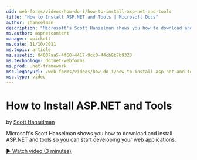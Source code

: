 ```yaml
---
uid: web-forms/videos/how-do-i/how-to-install-asp-net-and-tools
title: "How to Install ASP.NET and Tools | Microsoft Docs"
author: shanselman
description: "Microsoft's Scott Hanselman shows you how to download and install ASP.NET and tools so you can start developing your web applications."
ms.author: aspnetcontent
manager: wpickett
ms.date: 11/10/2011
ms.topic: article
ms.assetid: 84007aa5-4f60-4417-9cc0-44cb8b7b9323
ms.technology: dotnet-webforms
ms.prod: .net-framework
msc.legacyurl: /web-forms/videos/how-do-i/how-to-install-asp-net-and-tools
msc.type: video
---
```

How to Install ASP.NET and Tools
====================
by [Scott Hanselman](https://github.com/shanselman)

Microsoft's Scott Hanselman shows you how to download and install ASP.NET and tools so you can start developing your web applications.

[&#9654; Watch video (3 minutes)](https://channel9.msdn.com/Blogs/ASP-NET-Site-Videos/how-to-install-asp-net-and-tools)